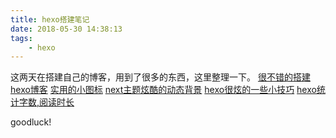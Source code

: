 ```yaml
---
title: hexo搭建笔记
date: 2018-05-30 14:38:13
tags:
    - hexo
---
```


这两天在搭建自己的博客，用到了很多的东西，这里整理一下。
[很不错的搭建hexo博客](http://www.joryhe.com/2016-05-12-git_and_hexo_create_blog.html)
[实用的小图标](https://fontawesome.com/icons?d=gallery)
[next主题炫酷的动态背景](http://shenzekun.cn/hexo%E5%A6%82%E4%BD%95%E6%B7%BB%E5%8A%A0%E5%8A%A8%E6%80%81%E8%83%8C%E6%99%AF.html)
[hexo很炫的一些小技巧](https://www.jianshu.com/p/f054333ac9e6)
[hexo统计字数,阅读时长](https://www.jianshu.com/p/baea8c95e39b)


goodluck!


